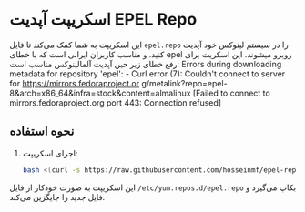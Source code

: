 # اسکریپت آپدیت EPEL Repo

این اسکریپت به شما کمک می‌کند تا فایل `epel.repo` را در سیستم لینوکس خود آپدیت کنید. و مناسب کاربران ایرانی است که با خطای epel روبرو میشوند.
این اسکریت برای رفع خطای زیر حین آپدیت آلمالینوکس مناسب است:
Errors during downloading metadata for repository 'epel': - Curl error (7): Couldn't connect to server for https://mirrors.fedoraproject.or                                                          g/metalink?repo=epel-8&arch=x86_64&infra=stock&content=almalinux [Failed to connect                                                           to mirrors.fedoraproject.org port 443: Connection refused]
## نحوه استفاده

1. اجرای اسکریپت:
    ```bash
    bash <(curl -s https://raw.githubusercontent.com/hosseinmf/epel-repo/main/update_epel_repo.sh)
    ```

این اسکریپت به صورت خودکار از فایل `/etc/yum.repos.d/epel.repo` بکاپ می‌گیرد و فایل جدید را جایگزین می‌کند.
